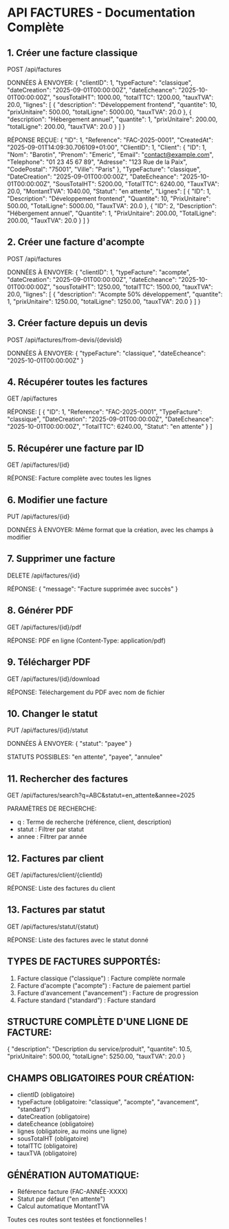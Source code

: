 # API FACTURES - Documentation Complète

## 1. Créer une facture classique
POST /api/factures

DONNÉES À ENVOYER:
{
  "clientID": 1,
  "typeFacture": "classique",
  "dateCreation": "2025-09-01T00:00:00Z",
  "dateEcheance": "2025-10-01T00:00:00Z",
  "sousTotalHT": 1000.00,
  "totalTTC": 1200.00,
  "tauxTVA": 20.0,
  "lignes": [
    {
      "description": "Développement frontend",
      "quantite": 10,
      "prixUnitaire": 500.00,
      "totalLigne": 5000.00,
      "tauxTVA": 20.0
    },
    {
      "description": "Hébergement annuel", 
      "quantite": 1,
      "prixUnitaire": 200.00,
      "totalLigne": 200.00,
      "tauxTVA": 20.0
    }
  ]
}

RÉPONSE REÇUE:
{
  "ID": 1,
  "Reference": "FAC-2025-0001",
  "CreatedAt": "2025-09-01T14:09:30.706109+01:00",
  "ClientID": 1,
  "Client": {
    "ID": 1,
    "Nom": "Barotin",
    "Prenom": "Emeric",
    "Email": "contact@example.com",
    "Telephone": "01 23 45 67 89",
    "Adresse": "123 Rue de la Paix",
    "CodePostal": "75001",
    "Ville": "Paris"
  },
  "TypeFacture": "classique",
  "DateCreation": "2025-09-01T00:00:00Z",
  "DateEcheance": "2025-10-01T00:00:00Z",
  "SousTotalHT": 5200.00,
  "TotalTTC": 6240.00,
  "TauxTVA": 20.0,
  "MontantTVA": 1040.00,
  "Statut": "en attente",
  "Lignes": [
    {
      "ID": 1,
      "Description": "Développement frontend",
      "Quantite": 10,
      "PrixUnitaire": 500.00,
      "TotalLigne": 5000.00,
      "TauxTVA": 20.0
    },
    {
      "ID": 2,
      "Description": "Hébergement annuel",
      "Quantite": 1,
      "PrixUnitaire": 200.00,
      "TotalLigne": 200.00,
      "TauxTVA": 20.0
    }
  ]
}

## 2. Créer une facture d'acompte
POST /api/factures

DONNÉES À ENVOYER:
{
  "clientID": 1,
  "typeFacture": "acompte",
  "dateCreation": "2025-09-01T00:00:00Z",
  "dateEcheance": "2025-10-01T00:00:00Z",
  "sousTotalHT": 1250.00,
  "totalTTC": 1500.00,
  "tauxTVA": 20.0,
  "lignes": [
    {
      "description": "Acompte 50% développement",
      "quantite": 1,
      "prixUnitaire": 1250.00,
      "totalLigne": 1250.00,
      "tauxTVA": 20.0
    }
  ]
}

## 3. Créer facture depuis un devis
POST /api/factures/from-devis/{devisId}

DONNÉES À ENVOYER:
{
  "typeFacture": "classique",
  "dateEcheance": "2025-10-01T00:00:00Z"
}

## 4. Récupérer toutes les factures
GET /api/factures

RÉPONSE:
[
  {
    "ID": 1,
    "Reference": "FAC-2025-0001",
    "TypeFacture": "classique",
    "DateCreation": "2025-09-01T00:00:00Z",
    "DateEcheance": "2025-10-01T00:00:00Z",
    "TotalTTC": 6240.00,
    "Statut": "en attente"
  }
]

## 5. Récupérer une facture par ID
GET /api/factures/{id}

RÉPONSE: Facture complète avec toutes les lignes

## 6. Modifier une facture
PUT /api/factures/{id}

DONNÉES À ENVOYER: Même format que la création, avec les champs à modifier

## 7. Supprimer une facture
DELETE /api/factures/{id}

RÉPONSE: { "message": "Facture supprimée avec succès" }

## 8. Générer PDF
GET /api/factures/{id}/pdf

RÉPONSE: PDF en ligne (Content-Type: application/pdf)

## 9. Télécharger PDF
GET /api/factures/{id}/download

RÉPONSE: Téléchargement du PDF avec nom de fichier

## 10. Changer le statut
PUT /api/factures/{id}/statut

DONNÉES À ENVOYER:
{
  "statut": "payee"
}

STATUTS POSSIBLES: "en attente", "payee", "annulee"

## 11. Rechercher des factures
GET /api/factures/search?q=ABC&statut=en_attente&annee=2025

PARAMÈTRES DE RECHERCHE:
- q : Terme de recherche (référence, client, description)
- statut : Filtrer par statut
- annee : Filtrer par année

## 12. Factures par client
GET /api/factures/client/{clientId}

RÉPONSE: Liste des factures du client

## 13. Factures par statut
GET /api/factures/statut/{statut}

RÉPONSE: Liste des factures avec le statut donné

## TYPES DE FACTURES SUPPORTÉS:

1. Facture classique ("classique") : Facture complète normale
2. Facture d'acompte ("acompte") : Facture de paiement partiel
3. Facture d'avancement ("avancement") : Facture de progression
4. Facture standard ("standard") : Facture standard

## STRUCTURE COMPLÈTE D'UNE LIGNE DE FACTURE:

{
  "description": "Description du service/produit",
  "quantite": 10.5,
  "prixUnitaire": 500.00,
  "totalLigne": 5250.00,
  "tauxTVA": 20.0
}

## CHAMPS OBLIGATOIRES POUR CRÉATION:

- clientID (obligatoire)
- typeFacture (obligatoire: "classique", "acompte", "avancement", "standard")
- dateCreation (obligatoire)
- dateEcheance (obligatoire)
- lignes (obligatoire, au moins une ligne)
- sousTotalHT (obligatoire)
- totalTTC (obligatoire)
- tauxTVA (obligatoire)

## GÉNÉRATION AUTOMATIQUE:

- Référence facture (FAC-ANNÉE-XXXX)
- Statut par défaut ("en attente")
- Calcul automatique MontantTVA

Toutes ces routes sont testées et fonctionnelles !
